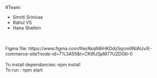 #Team:
- Smriti Srinivas
- Rahul VS
- Hana Shelbin
<br>
<br>
Figma file: https://www.figma.com/file/AkqN8iHKDdz5qcm6NIAIJv/E-commerce-site?node-id=7%3A55&t=CKtRJSpM77UZDGtt-0
<br>
<br>
To install dependancies: npm install
<br>
To run : npm start
